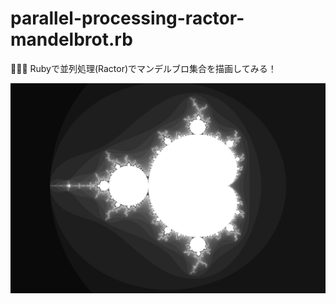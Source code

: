 # parallel-processing-ractor-mandelbrot.rb

🥌🥌🥌 Rubyで並列処理(Ractor)でマンデルブロ集合を描画してみる！  

![成果物](./docs/images/fruit.png)  
